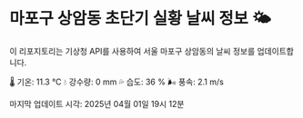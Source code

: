 
# 마포구 상암동 초단기 실황 날씨 정보 🌤️

이 리포지토리는 기상청 API를 사용하여 서울 마포구 상암동의 날씨 정보를 업데이트합니다. 

🌡️ 기온: 11.3 ℃
💧 강수량: 0 mm
💦 습도: 36 %
🌬️ 풍속: 2.1 m/s

마지막 업데이트 시각: 2025년 04월 01일 19시 12분    
